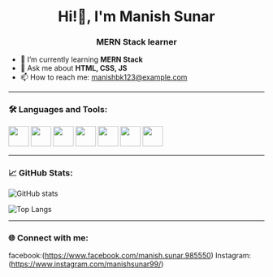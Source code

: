 <h1 align="center">Hi!👋, I'm Manish Sunar</h1>
<h3 align="center"> MERN Stack learner </h3>

- 🌱 I’m currently learning **MERN Stack**
- 💬 Ask me about **HTML, CSS, JS**
- 📫 How to reach me: manishbk123@example.com

---

### 🛠️ Languages and Tools:

<p align="left">
  <img src="https://cdn.jsdelivr.net/gh/devicons/devicon/icons/html5/html5-original.svg" width="40" height="40"/>
  <img src="https://cdn.jsdelivr.net/gh/devicons/devicon/icons/css3/css3-original.svg" width="40" height="40"/>
  <img src="https://cdn.jsdelivr.net/gh/devicons/devicon/icons/javascript/javascript-original.svg" width="40" height="40"/>
  <img src="https://cdn.jsdelivr.net/gh/devicons/devicon/icons/react/react-original.svg" width="40" height="40"/>
  <img src="https://cdn.jsdelivr.net/gh/devicons/devicon/icons/nodejs/nodejs-original.svg" width="40" height="40"/>
  <img src="https://cdn.jsdelivr.net/gh/devicons/devicon/icons/express/express-original.svg" width="40" height="40"/>
  <img src="https://cdn.jsdelivr.net/gh/devicons/devicon/icons/mongodb/mongodb-original.svg" width="40" height="40"/>
</p>

---

### 📈 GitHub Stats:

![GitHub stats](https://github-readme-stats.vercel.app/api?username=ManishBK123&show_icons=true&theme=radical)

![Top Langs](https://github-readme-stats.vercel.app/api/top-langs/?username=ManishBK123&layout=compact)

---

### 🌐 Connect with me:
facebook:(https://www.facebook.com/manish.sunar.985550)
Instagram:(https://www.instagram.com/manishsunar99/)
